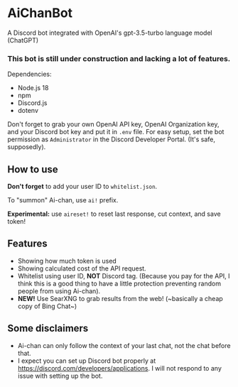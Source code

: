 # AiChanBot
A Discord bot integrated with OpenAI's gpt-3.5-turbo language model (ChatGPT)

### This bot is still under construction and lacking a lot of features.

Dependencies:
- Node.js 18
- npm
- Discord.js
- dotenv

Don't forget to grab your own OpenAI API key, OpenAI Organization key, and your Discord bot key and put it in `.env` file.
For easy setup, set the bot permission as `Administrator` in the Discord Developer Portal. (It's safe, supposedly).

## How to use
**Don't forget** to add your user ID to `whitelist.json`.

To "summon" Ai-chan, use `ai!` prefix.

**Experimental:** use `aireset!` to reset last response, cut context, and save token!

## Features
- Showing how much token is used
- Showing calculated cost of the API request.
- Whitelist using user ID, **NOT** Discord tag. (Because you pay for the API, I think this is a good thing to have a little protection preventing random people from using Ai-chan).
- **NEW!** Use SearXNG to grab results from the web! (~basically a cheap copy of Bing Chat~)

## Some disclaimers
- Ai-chan can only follow the context of your last chat, not the chat before that.
- I expect you can set up Discord bot properly at https://discord.com/developers/applications. I will not respond to any issue with setting up the bot.
